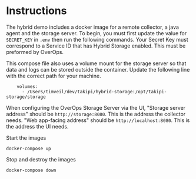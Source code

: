 # Instructions
The hybrid demo includes a docker image for a remote collector, a java agent and the storage server.  To begin, you must first update the value for `SECRET_KEY` in `.env` then run the following commands.  Your Secret Key must correspond to a Service ID that has Hybrid Storage enabled.  This must be preformed by OverOps.

This compose file also uses a volume mount for the storage server so that data and logs can be stored outside the container.  Update the following line with the correct path for your machine.

```
    volumes:
      - /Users/timveil/dev/takipi/hybrid-storage:/opt/takipi-storage/storage
```

When configuring the OverOps Storage Server via the UI, "Storage server address" should be `http://storage:8080`.  This is the address the collector needs.  "Web app-facing address" should be `http://localhost:8080`.  This is the address the UI needs.

Start the images
```
docker-compose up
```

Stop and destroy the images
```
docker-compose down
```
